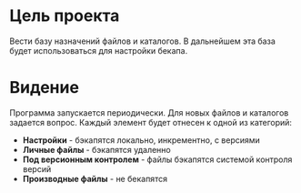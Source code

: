 # Цель проекта

Вести базу назначений файлов и каталогов. 
В дальнейшем эта база будет использоваться для настройки бекапа.

# Видение

Программа запускается периодически.
Для новых файлов и каталогов задается вопрос.
Каждый элемент будет отнесен к одной из категорий:

+ **Настройки** - бэкапятся локально, инкрементно, с версиями
+ **Личные файлы** - бэкапятся удаленно
+ **Под версионным контролем** - файлы бэкапятся системой контроля версий
+ **Производные файлы** - не бекапятся
